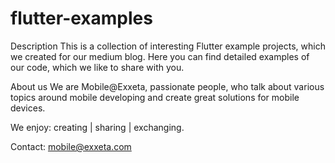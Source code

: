 # flutter-examples

Description
This is a collection of interesting Flutter example projects, which we created for our medium blog. Here you can find detailed examples of our code, which we like to share with you.

About us
We are Mobile@Exxeta, passionate people, who talk about various topics around mobile developing and create great solutions for mobile devices.

We enjoy: creating | sharing | exchanging.

Contact: mobile@exxeta.com
